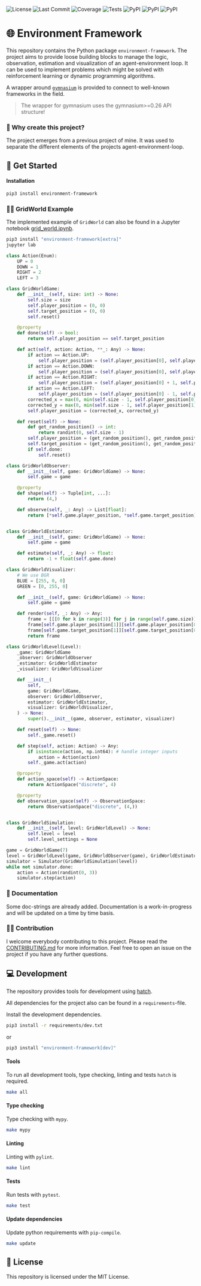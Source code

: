 ![License](https://img.shields.io/github/license/crzdg/environment-framework)
![Last Commit](https://img.shields.io/github/last-commit/crzdg/environmnet-framework)
![Coverage](https://raw.githubusercontent.com/gist/crzdg/629d8687524d945066e3335e00aa7543/raw/coverage-badge.svg)
![Tests](https://raw.githubusercontent.com/gist/crzdg/5c06ab3ff426558fa98e978a39b76a55/raw/tests-badge.svg)
![PyPI](https://img.shields.io/pypi/pyversions/environment-framework)
![PyPI](https://img.shields.io/pypi/status/environment-framework)
![PyPI](https://img.shields.io/pypi/v/environment-framework)


# 🌐 Environment Framework

This repository contains the Python package `environment-framework`. The project aims to provide loose building blocks to manage the logic, observation, estimation and visualization of an agent-environment loop. It can be used to implement problems which might be solved with reinforcement learning or dynamic programming algorithms.

A wrapper around [`gymnasium`](https://github.com/Farama-Foundation/Gymnasium) is provided to connect to well-known frameworks in the field.

> The wrapper for gymnasium uses the gymnasium>=0.26 API structure!

### 🤔 Why create this project?

The project emerges from a previous project of mine. It was used to separate the different elements of the projects agent-environment-loop. 

## 🚀 Get Started

#### Installation

```bash
pip3 install environment-framework
```

### 👩‍🏫 GridWorld Example

The implemented example of `GridWorld` can also be found in a Jupyter notebook [grid_world.ipynb](example/grid_world.ipynb).

```bash
pip3 install "environment-framework[extra]"
jupyter lab
```

```python
class Action(Enum):
    UP = 0
    DOWN = 1
    RIGHT = 2
    LEFT = 3

class GridWorldGame:
    def __init__(self, size: int) -> None:
        self.size = size
        self.player_position = (0, 0)
        self.target_position = (0, 0)
        self.reset()

    @property
    def done(self) -> bool:
        return self.player_position == self.target_position

    def act(self, action: Action, **_: Any) -> None:
        if action == Action.UP:
            self.player_position = (self.player_position[0], self.player_position[1] - 1)
        if action == Action.DOWN:
            self.player_position = (self.player_position[0], self.player_position[1] + 1)
        if action == Action.RIGHT:
            self.player_position = (self.player_position[0] + 1, self.player_position[1])
        if action == Action.LEFT:
            self.player_position = (self.player_position[0] - 1, self.player_position[1])
        corrected_x = max(0, min(self.size - 1, self.player_position[0]))
        corrected_y = max(0, min(self.size - 1, self.player_position[1]))
        self.player_position = (corrected_x, corrected_y)

    def reset(self) -> None:
        def get_random_position() -> int:
            return randint(0, self.size - 1)
        self.player_position = (get_random_position(), get_random_position())
        self.target_position = (get_random_position(), get_random_position())
        if self.done:
            self.reset()

class GridWorldObserver:
    def __init__(self, game: GridWorldGame) -> None:
        self.game = game

    @property
    def shape(self) -> Tuple[int, ...]:
        return (4,)

    def observe(self, _: Any) -> List[float]:
        return [*self.game.player_position, *self.game.target_position]


class GridWorldEstimator:
    def __init__(self, game: GridWorldGame) -> None:
        self.game = game

    def estimate(self, _: Any) -> float:
        return -1 + float(self.game.done)

class GridWorldVisualizer:
    # We use BGR
    BLUE = [255, 0, 0]
    GREEN = [0, 255, 0]

    def __init__(self, game: GridWorldGame) -> None:
        self.game = game

    def render(self, _: Any) -> Any:
        frame = [[[0 for k in range(3)] for j in range(self.game.size)] for i in range(self.game.size)]
        frame[self.game.player_position[1]][self.game.player_position[0]] = self.BLUE
        frame[self.game.target_position[1]][self.game.target_position[0]] = self.GREEN
        return frame

class GridWorldLevel(Level):
    _game: GridWorldGame
    _observer: GridWorldObserver
    _estimator: GridWorldEstimator
    _visualizer: GridWorldVisualizer

    def __init__(
        self,
        game: GridWorldGame,
        observer: GridWorldObserver,
        estimator: GridWorldEstimator,
        visualizer: GridWorldVisualizer,
    ) -> None:
        super().__init__(game, observer, estimator, visualizer)

    def reset(self) -> None:
        self._game.reset()

    def step(self, action: Action) -> Any:
        if isinstance(action, np.int64): # handle integer inputs
            action = Action(action)
        self._game.act(action)

    @property
    def action_space(self) -> ActionSpace:
        return ActionSpace("discrete", 4)

    @property
    def observation_space(self) -> ObservationSpace:
        return ObservationSpace("discrete", (4,))


class GridWorldSimulation:
    def __init__(self, level: GridWorldLevel) -> None:
        self.level = level
        self.level_settings = None

game = GridWorldGame(7)
level = GridWorldLevel(game, GridWorldObserver(game), GridWorldEstimator(game), GridWorldVisualizer(game))
simulator = Simulator(GridWorldSimulation(level))
while not simulator.done:
    action = Action(randint(0, 3))
    simulator.step(action)
```

### 📃 Documentation

Some doc-strings are already added. Documentation is a work-in-progress and will be updated on a time by time basis.

### 💃🕺 Contribution

I welcome everybody contributing to this project. Please read the [CONTRIBUTING.md](./CONTRIBUTING.md) for more information.
Feel free to open an issue on the project if you have any further questions.

## 💻 Development

The repository provides tools for development using [hatch](https://hatch.pypa.io/latest/).

All dependencies for the project also can be found in a `requirements`-file.

Install the development dependencies.

```bash
pip3 install -r requirements/dev.txt
```

or 

```bash
pip3 install "environment-framework[dev]"
```

#### Tools

To run all development tools, type checking, linting and tests `hatch` is required.

```bash
make all
```

#### Type checking

Type checking with `mypy`.

```bash
make mypy
```

#### Linting

Linting with `pylint`.

```bash
make lint
```

#### Tests

Run tests with `pytest`.

```bash
make test
```

#### Update dependencies

Update python requirements with `pip-compile`.

```bash
make update
```

## 🧾 License

This repository is licensed under the MIT License.
